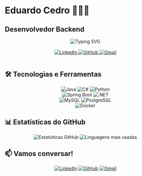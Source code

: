 # Eduardo Cedro 🚀🚀🚀 

## Desenvolvedor Backend  

<div align="center">  
  <img src="https://readme-typing-svg.demolab.com?font=Fira+Code&size=25&duration=3000&pause=1000&color=38BDAE&center=true&vCenter=true&width=435&lines=Bem-vindo(a)+ao+meu+perfil!;Desenvolvedor+Backend;" alt="Typing SVG" />  
</div>  

<br>  
<div align="center">  
  <a href="https://www.linkedin.com/in/eduardo-cedro-989963203/" target="_blank">  
    <img src="https://img.shields.io/badge/LinkedIn-0077B5?style=for-the-badge&logo=linkedin&logoColor=white" alt="LinkedIn"/>  
  </a>  
  <a href="https://github.com/EDUARDOCEDRO" target="_blank">  
    <img src="https://img.shields.io/badge/GitHub-100000?style=for-the-badge&logo=github&logoColor=white" alt="GitHub"/>  
  </a>  
  <a href="mailto:eduardocsjr88@gmail.com" target="_blank">  
    <img src="https://img.shields.io/badge/Gmail-D14836?style=for-the-badge&logo=gmail&logoColor=white" alt="Gmail"/>  
  </a>  
</div>  

<br>  

## 🛠 Tecnologias e Ferramentas  

<div align="center">  

  ![Java](https://img.shields.io/badge/Java-ED8B00?style=for-the-badge&logo=openjdk&logoColor=white)  ![C#](https://img.shields.io/badge/C%23-239120?style=for-the-badge&logo=c-sharp&logoColor=white)  ![Python](https://img.shields.io/badge/Python-3776AB?style=for-the-badge&logo=python&logoColor=white)  
  ![Spring Boot](https://img.shields.io/badge/Spring_Boot-6DB33F?style=for-the-badge&logo=spring&logoColor=white)   ![.NET](https://img.shields.io/badge/.NET-512BD4?style=for-the-badge&logo=dotnet&logoColor=white)  
  ![MySQL](https://img.shields.io/badge/MySQL-4479A1?style=for-the-badge&logo=mysql&logoColor=white)   ![PostgreSQL](https://img.shields.io/badge/PostgreSQL-4169E1?style=for-the-badge&logo=postgresql&logoColor=white)  
  ![Docker](https://img.shields.io/badge/Docker-2496ED?style=for-the-badge&logo=docker&logoColor=white)  

</div>  

## 📊 Estatísticas do GitHub  

<div align="center">  

  ![Estatísticas GitHub](https://github-readme-stats.vercel.app/api?username=EDUARDOCEDRO&show_icons=true&theme=radical&hide_border=true)  ![Linguagens mais usadas](https://github-readme-stats.vercel.app/api/top-langs/?username=EDUARDOCEDRO&layout=compact&theme=radical&hide_border=true)  

</div>  

## 📫 Vamos conversar!  

<div align="center">  

  [![LinkedIn](https://img.shields.io/badge/-Eduardo_Cedro-0077B5?style=for-the-badge&logo=linkedin&logoColor=white)](https://www.linkedin.com/in/eduardo-cedro-989963203/)  [![GitHub](https://img.shields.io/badge/-EDUARDOCEDRO-181717?style=for-the-badge&logo=github&logoColor=white)](https://github.com/EDUARDOCEDRO)   [![Gmail](https://img.shields.io/badge/-eduardocsjr88@gmail.com-D14836?style=for-the-badge&logo=gmail&logoColor=white)](mailto:eduardocsjr88@gmail.com)  

</div>  
